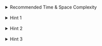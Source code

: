 <br>
<details class="hint-accordion">  
    <summary>Recommended Time & Space Complexity</summary>
    <p>
    You should aim for a solution with <code>O(1)</code> time and <code>O(1)</code> space.
    </p>
</details>

<br>
<details class="hint-accordion">  
    <summary>Hint 1</summary>
    <p>
    The given integer is a <code>32</code>-bit integer. Can you think of using bitwise operators to iterate through its bits? Maybe you should consider iterating <code>32</code> times.
    </p>
</details>

<br>
<details class="hint-accordion">  
    <summary>Hint 2</summary>
    <p>
    We iterate <code>32</code> times <code>(0 to 31)</code> using index <code>i</code>. The expression <code>(1 << i)</code> creates a bitmask with a set bit at the <code>i</code>-th position. How can you check whether the <code>i</code>-th bit is set in the given number? Maybe you should consider using the bitwise-AND <code>("&")</code>.
    </p>
</details>

<br>
<details class="hint-accordion">  
    <summary>Hint 3</summary>
    <p>
    Since the mask has a set bit at the <code>i</code>-th position and all <code>0</code>s elsewhere, we can perform a bitwise-AND with <code>n</code>. If <code>n</code> has a set bit at the <code>i</code>-th position, the result is positive; otherwise, it is <code>0</code>. We increment the global count if the result is positive and return it after the iteration.
    </p>
</details>